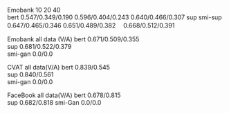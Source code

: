 
Emobank         10                            20                  40                     
bert        0.547/0.349/0.190         0.596/0.404/0.243     0.640/0.466/0.307
sup
smi-sup     0.647/0.465/0.346         0.651/0.489/0.382　   0.668/0.512/0.391


Emobank           all data (V/A)
bert             0.671/0.509/0.355                             
sup              0.681/0.522/0.379    
smi-gan            0.0/0.0


CVAT             all data(V/A)
bert              0.839/0.545                              
sup               0.840/0.561     
smi-gan            0.0/0.0



FaceBook       all data(V/A)
bert            0.678/0.815    
sup             0.682/0.818
smi-Gan          0.0/0.0







